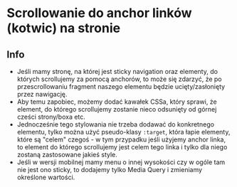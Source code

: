 # Scrollowanie do anchor linków (kotwic) na stronie

## Info
- Jeśli mamy stronę, na której jest sticky navigation oraz elementy, do których scrollujemy za pomocą anchorów, to może się zdarzyć, że po przescrollowaniu fragment naszego elementu będzie ucięty/zasłonięty przez nawigację.
- Aby temu zapobiec, możemy dodać kawałek CSSa, który sprawi, że element, do którego scrollujemy zostanie nieco odsunięty od górnej cześci strony/boxa etc.
- Jednocześnie tego stylowania nie trzeba dodawać do konkretnego elementu, tylko można użyć pseudo-klasy `:target`, która łapie elementy, które są "celem" czegoś - w tym przypadku jeśli użyjemy anchor linka, to element do którego scrollujemy jest celem tego linka i tylko dla niego zostaną zastosowane jakieś style.
- Jeśli w wersji mobilnej mamy menu o innej wysokości czy w ogóle tam nie jest ono sticky, to dodajemy tylko Media Query i zmieniamy określone wartości.